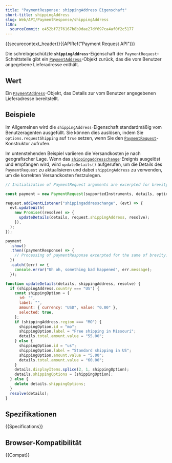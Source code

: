 ```yaml
---
title: "PaymentResponse: shippingAddress Eigenschaft"
short-title: shippingAddress
slug: Web/API/PaymentResponse/shippingAddress
l10n:
  sourceCommit: e452bf7276167b8b9dae27df697ca4af0f2c5177
---
```


{{securecontext_header}}{{APIRef("Payment Request API")}}

Die schreibgeschützte **`shippingAddress`**-Eigenschaft der
`PaymentRequest`-Schnittstelle gibt ein [`PaymentAddress`](/de/docs/Web/API/PaymentAddress)-Objekt zurück,
das die vom Benutzer angegebene Lieferadresse enthält.

## Wert

Ein [`PaymentAddress`](/de/docs/Web/API/PaymentAddress)-Objekt, das Details zur
vom Benutzer angegebenen Lieferadresse bereitstellt.

## Beispiele

Im Allgemeinen wird die `shippingAddress`-Eigenschaft standardmäßig vom Benutzeragenten ausgefüllt.
Sie können dies auslösen, indem Sie
`options.requestShipping` auf `true` setzen, wenn Sie den
[`PaymentRequest`](/de/docs/Web/API/PaymentRequest/PaymentRequest)-Konstruktor aufrufen.

Im untenstehenden Beispiel variieren die Versandkosten je nach geografischer Lage. Wenn das
[`shippingaddresschange`](/de/docs/Web/API/PaymentRequest/shippingaddresschange_event)-Ereignis
ausgelöst und empfangen wird, wird `updateDetails()` aufgerufen, um die Details des
`PaymentRequest` zu aktualisieren und dabei `shippingAddress` zu verwenden, um die korrekten
Versandkosten festzulegen.

```js
// Initialization of PaymentRequest arguments are excerpted for brevity.

const payment = new PaymentRequest(supportedInstruments, details, options);

request.addEventListener("shippingaddresschange", (evt) => {
  evt.updateWith(
    new Promise((resolve) => {
      updateDetails(details, request.shippingAddress, resolve);
    }),
  );
});

payment
  .show()
  .then((paymentResponse) => {
    // Processing of paymentResponse excerpted for the same of brevity.
  })
  .catch((err) => {
    console.error("Uh oh, something bad happened", err.message);
  });

function updateDetails(details, shippingAddress, resolve) {
  if (shippingAddress.country === "US") {
    const shippingOption = {
      id: "",
      label: "",
      amount: { currency: "USD", value: "0.00" },
      selected: true,
    };
    if (shippingAddress.region === "MO") {
      shippingOption.id = "mo";
      shippingOption.label = "Free shipping in Missouri";
      details.total.amount.value = "55.00";
    } else {
      shippingOption.id = "us";
      shippingOption.label = "Standard shipping in US";
      shippingOption.amount.value = "5.00";
      details.total.amount.value = "60.00";
    }
    details.displayItems.splice(2, 1, shippingOption);
    details.shippingOptions = [shippingOption];
  } else {
    delete details.shippingOptions;
  }
  resolve(details);
}
```

## Spezifikationen

{{Specifications}}

## Browser-Kompatibilität

{{Compat}}
